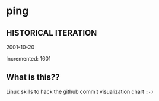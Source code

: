 # ping

## HISTORICAL ITERATION
2001-10-20

Incremented: 1601

## What is this?? 
Linux skills to hack the github commit visualization chart `;-)`
